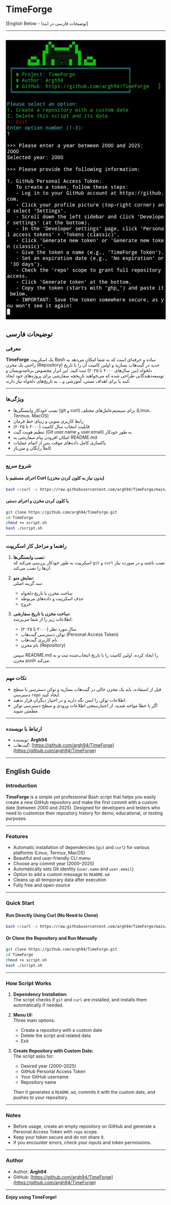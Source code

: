 # TimeForge

[English Below - توضیحات فارسی در ابتدا]

---

![WebSift Logo](https://github.com/Argh94/TimeForge/blob/main/2.png)
---

## توضیحات فارسی

### معرفی
**TimeForge** یک اسکریپت Bash ساده و حرفه‌ای است که به شما امکان می‌دهد به راحتی یک مخزن (Repository) جدید در گیت‌هاب بسازید و اولین کامیت آن را با تاریخ دلخواه (بین سال‌های ۲۰۰۰ تا ۲۰۲۵) ثبت کنید. این ابزار مخصوص برنامه‌نویسان و توسعه‌دهندگانی طراحی شده که می‌خواهند تاریخچه سفارشی برای پروژه‌های خود ایجاد کنند یا برای اهداف تستی، آموزشی و... به تاریخ‌های دلخواه نیاز دارند.

---

### ویژگی‌ها

- نصب خودکار وابستگی‌ها (git و curl) برای سیستم‌عامل‌های مختلف (Linux، Termux، MacOS)
- رابط کاربری منویی و زیبای خط فرمان
- قابلیت انتخاب سال کامیت (۲۰۰۰ تا ۲۰۲۵)
- تنظیم هویت گیت (Git user.name و user.email) به طور خودکار
- امکان افزودن پیام سفارشی به README.md
- پاکسازی کامل داده‌های موقت پس از اتمام عملیات
- کاملاً رایگان و متن‌باز

---

### شروع سریع

#### اجرای مستقیم با Curl (بدون نیاز به کلون کردن مخزن)
```bash
bash <(curl -s https://raw.githubusercontent.com/argh94/TimeForge/main/script.sh)
```

#### یا کلون کردن مخزن و اجرای دستی
```bash
git clone https://github.com/argh94/TimeForge.git
cd TimeForge
chmod +x script.sh
bash ./script.sh
```

---

### راهنما و مراحل کار اسکریپت

1. **نصب وابستگی‌ها:**  
   اسکریپت به طور خودکار بررسی می‌کند که `git` و `curl` نصب باشند و در صورت نیاز آن‌ها را نصب می‌کند.

2. **نمایش منو:**  
   سه گزینه اصلی:
   - ساخت مخزن با تاریخ دلخواه
   - حذف اسکریپت و داده‌های مربوطه
   - خروج

3. **ساخت مخزن با تاریخ سفارشی:**  
   اطلاعات زیر را از شما می‌پرسد:
   - سال مورد نظر (۲۰۰۰ تا ۲۰۲۵)
   - توکن دسترسی گیت‌هاب (Personal Access Token)
   - نام کاربری گیت‌هاب
   - نام مخزن (Repository)

   سپس README.md را ایجاد کرده، اولین کامیت را با تاریخ انتخاب‌شده ثبت و به مخزن push می‌کند.

---

### نکات مهم

- قبل از استفاده، باید یک مخزن خالی در گیت‌هاب بسازید و توکن دسترسی با سطح دسترسی `repo` ایجاد کنید.
- اطلاعات توکن را ایمن نگه دارید و در اختیار دیگران قرار ندهید.
- اگر با خطا مواجه شدید، از اعتبارسنجی اطلاعات ورودی و سطح دسترسی توکن مطمئن شوید.

---

### ارتباط با نویسنده

- نویسنده: **Argh94**
- گیت‌هاب: [https://github.com/argh94/TimeForge](https://github.com/argh94/TimeForge)

---

## English Guide

### Introduction

**TimeForge** is a simple yet professional Bash script that helps you easily create a new GitHub repository and make the first commit with a custom date (between 2000 and 2025). Designed for developers and testers who need to customize their repository history for demo, educational, or testing purposes.

---

### Features

- Automatic installation of dependencies (`git` and `curl`) for various platforms (Linux, Termux, MacOS)
- Beautiful and user-friendly CLI menu
- Choose any commit year (2000–2025)
- Automatically sets Git identity (`user.name` and `user.email`)
- Option to add a custom message to `README.md`
- Cleans up all temporary data after execution
- Fully free and open-source

---

### Quick Start

#### Run Directly Using Curl (No Need to Clone)
```bash
bash <(curl -s https://raw.githubusercontent.com/argh94/TimeForge/main/script.sh)
```

#### Or Clone the Repository and Run Manually
```bash
git clone https://github.com/argh94/TimeForge.git
cd TimeForge
chmod +x script.sh
bash ./script.sh
```

---

### How Script Works

1. **Dependency Installation:**  
   The script checks if `git` and `curl` are installed, and installs them automatically if needed.

2. **Menu UI:**  
   Three main options:
   - Create a repository with a custom date
   - Delete the script and related data
   - Exit

3. **Create Repository with Custom Date:**  
   The script asks for:
   - Desired year (2000–2025)
   - GitHub Personal Access Token
   - Your GitHub username
   - Repository name

   Then it generates a `README.md`, commits it with the custom date, and pushes to your repository.

---

### Notes

- Before usage, create an empty repository on GitHub and generate a Personal Access Token with `repo` scope.
- Keep your token secure and do not share it.
- If you encounter errors, check your inputs and token permissions.

---

### Author

- Author: **Argh94**
- GitHub: [https://github.com/argh94/TimeForge](https://github.com/argh94/TimeForge)

---

**Enjoy using TimeForge!**
